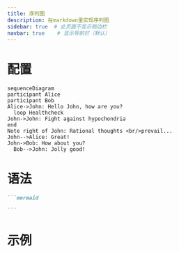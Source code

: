 ```yaml
---
title: 序列图
description: 在markdown里实现序列图
sidebar: true  # 此页面不显示侧边栏
navbar: true    # 显示导航栏（默认）
---
```



# 配置
```plaintext
sequenceDiagram
participant Alice
participant Bob
Alice->John: Hello John, how are you?
  loop Healthcheck
John->John: Fight against hypochondria
end
Note right of John: Rational thoughts <br/>prevail...
John-->Alice: Great!
John->Bob: How about you?
  Bob-->John: Jolly good!
```

# 语法
````markdown
```mermaid

```
````


# 示例

<script setup>
import {MarkdownViewer} from "@"; 
import {ref} from "vue"; 
const typedExample = ref(`
\`\`\`mermaid
sequenceDiagram
participant Alice
participant Bob
Alice->John: Hello John, how are you?
  loop Healthcheck
John->John: Fight against hypochondria
end
Note right of John: Rational thoughts <br/>prevail...
John-->Alice: Great!
John->Bob: How about you?
  Bob-->John: Jolly good!
\`\`\`
`)
</script>

<MarkdownViewer :text="typedExample" />
